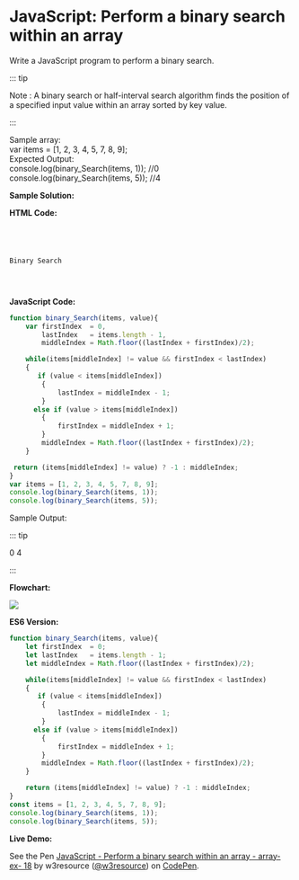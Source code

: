 # JavaScript: Perform a binary search within an array

Write a JavaScript program to perform a binary search.

::: tip

Note : A binary search or half-interval search algorithm finds the position of a specified input value within an array sorted by key value.

:::

  
Sample array:  
var items = \[1, 2, 3, 4, 5, 7, 8, 9\];  
Expected Output:  
console.log(binary_Search(items, 1)); //0  
console.log(binary_Search(items, 5)); //4

**Sample Solution:**

**HTML Code:**

```html




Binary Search





```

**JavaScript Code:**

```js
function binary_Search(items, value){
    var firstIndex  = 0,
        lastIndex   = items.length - 1,
        middleIndex = Math.floor((lastIndex + firstIndex)/2);

    while(items[middleIndex] != value && firstIndex < lastIndex)
    {
       if (value < items[middleIndex])
        {
            lastIndex = middleIndex - 1;
        } 
      else if (value > items[middleIndex])
        {
            firstIndex = middleIndex + 1;
        }
        middleIndex = Math.floor((lastIndex + firstIndex)/2);
    }

 return (items[middleIndex] != value) ? -1 : middleIndex;
}
var items = [1, 2, 3, 4, 5, 7, 8, 9];
console.log(binary_Search(items, 1));   
console.log(binary_Search(items, 5));

```

Sample Output:

::: tip

0
4

:::

**Flowchart:**

![](https://www.w3resource.com/w3r_images/javascript-array-exercise-18.png)  

**ES6 Version:**

```javascript
function binary_Search(items, value){
    let firstIndex  = 0;
    let lastIndex   = items.length - 1;
    let middleIndex = Math.floor((lastIndex + firstIndex)/2);

    while(items[middleIndex] != value && firstIndex < lastIndex)
    {
       if (value < items[middleIndex])
        {
            lastIndex = middleIndex - 1;
        } 
      else if (value > items[middleIndex])
        {
            firstIndex = middleIndex + 1;
        }
        middleIndex = Math.floor((lastIndex + firstIndex)/2);
    }

    return (items[middleIndex] != value) ? -1 : middleIndex;
}
const items = [1, 2, 3, 4, 5, 7, 8, 9];
console.log(binary_Search(items, 1));   
console.log(binary_Search(items, 5));

```

**Live Demo:**

<section class="expand-codepen"><p data-height="380" data-theme-id="dark" data-slug-hash="qPjdxo" data-default-tab="js,result" data-user="w3resource" data-embed-version="2" data-pen-title="JavaScript - Perform a binary search within an array - array-ex- 18" data-editable="true" class="codepen">See the Pen <a href="https://codepen.io/w3resource/pen/qPjdxo/">JavaScript - Perform a binary search within an array - array-ex- 18</a> by w3resource (<a href="https://codepen.io/w3resource">@w3resource</a>) on <a href="https://codepen.io">CodePen</a>.</p><codepen></codepen></section>